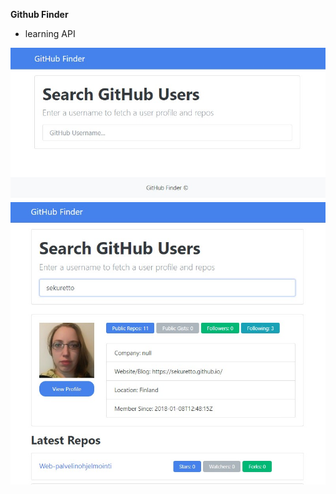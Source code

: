 **Github Finder**  
- learning API  

![Github Finder](/githubfinder/githubfinder.png)  
![Github Finder](/githubfinder/githubfinder2.png)  
